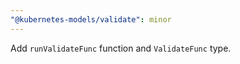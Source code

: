 ```yaml
---
"@kubernetes-models/validate": minor
---
```


Add `runValidateFunc` function and `ValidateFunc` type.
